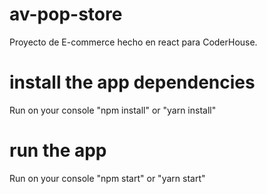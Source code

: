 # av-pop-store
Proyecto de E-commerce hecho en react para CoderHouse.

# install the app dependencies
Run on your console "npm install" or "yarn install"

# run the app
Run on your console "npm start" or "yarn start"
